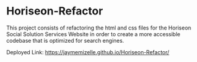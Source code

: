 # Horiseon-Refactor
This project consists of refactoring the html and css files for the Horiseon Social Solution Services Website in order to create a more accessible codebase that is optimized for search engines.

Deployed Link: https://jaymemizelle.github.io/Horiseon-Refactor/
